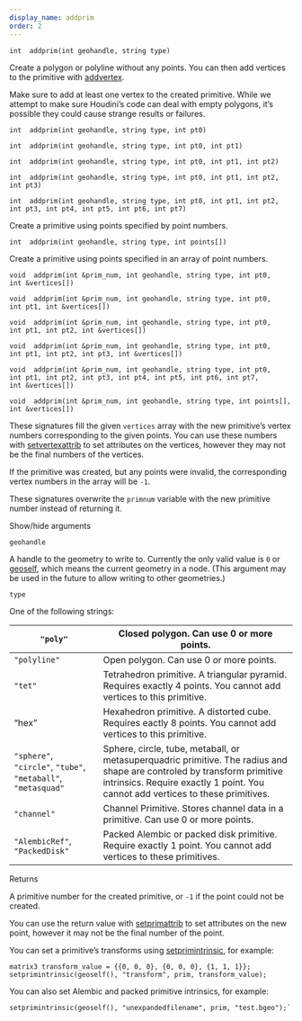 ```yaml
---
display_name: addprim
order: 2
---
```

`int  addprim(int geohandle, string type)`

Create a polygon or polyline without any points. You can then add vertices to the primitive with [addvertex](addvertex.html "Adds a vertex to a primitive in a geometry.").

Make sure to add at least one vertex to the created primitive. While we attempt to make sure Houdini’s code can deal with empty polygons, it’s possible they could cause strange results or failures.

`int  addprim(int geohandle, string type, int pt0)`

`int  addprim(int geohandle, string type, int pt0, int pt1)`

`int  addprim(int geohandle, string type, int pt0, int pt1, int pt2)`

`int  addprim(int geohandle, string type, int pt0, int pt1, int pt2, int pt3)`

`int  addprim(int geohandle, string type, int pt0, int pt1, int pt2, int pt3, int pt4, int pt5, int pt6, int pt7)`

Create a primitive using points specified by point numbers.

`int  addprim(int geohandle, string type, int points[])`

Create a primitive using points specified in an array of point numbers.

`void  addprim(int &prim_num, int geohandle, string type, int pt0, int &vertices[])`

`void  addprim(int &prim_num, int geohandle, string type, int pt0, int pt1, int &vertices[])`

`void  addprim(int &prim_num, int geohandle, string type, int pt0, int pt1, int pt2, int &vertices[])`

`void  addprim(int &prim_num, int geohandle, string type, int pt0, int pt1, int pt2, int pt3, int &vertices[])`

`void  addprim(int &prim_num, int geohandle, string type, int pt0, int pt1, int pt2, int pt3, int pt4, int pt5, int pt6, int pt7, int &vertices[])`

`void  addprim(int &prim_num, int geohandle, string type, int points[], int &vertices[])`

These signatures fill the given `vertices` array with the new primitive’s vertex numbers corresponding to the given points. You can use these numbers with [setvertexattrib](setvertexattrib.html "Sets a vertex attribute in a geometry.") to set attributes on the vertices, however they may not be the final numbers of the vertices.

If the primitive was created, but any points were invalid, the corresponding vertex numbers in the array will be `-1`.

These signatures overwrite the `primnum` variable with the new primitive number instead of returning it.

Show/hide arguments

`geohandle`

A handle to the geometry to write to. Currently the only valid value is `0` or [geoself](geoself.html "Returns a handle to the current geometry."), which means the current geometry in a node. (This argument may be used in the future to allow writing to other geometries.)

`type`

One of the following strings:

| `"poly"` | Closed polygon. Can use 0 or more points. |
| --- | --- |
| `"polyline"` | Open polygon. Can use 0 or more points. |
| `"tet"` | Tetrahedron primitive. A triangular pyramid. Requires exactly 4 points. You cannot add vertices to this primitive. |
| “hex” | Hexahedron primitive. A distorted cube. Requires eactly 8 points. You cannot add vertices to this primitive. |
| `"sphere"`, `"circle"`, `"tube"`, `"metaball"`, `"metasquad"` | Sphere, circle, tube, metaball, or metasuperquadric primitive. The radius and shape are controled by transform primitive intrinsics. Require exactly 1 point. You cannot add vertices to these primitives. |
| `"channel"` | Channel Primitive. Stores channel data in a primitive. Can use 0 or more points. |
| `"AlembicRef"`, `"PackedDisk"` | Packed Alembic or packed disk primitive. Require exactly 1 point. You cannot add vertices to these primitives. |

Returns

A primitive number for the created primitive, or `-1` if the point could not be created.

You can use the return value with [setprimattrib](setprimattrib.html "Sets a primitive attribute in a geometry.") to set attributes on the new point, however it may not be the final number of the point.

You can set a primitive’s transforms using [setprimintrinsic](setprimintrinsic.html "Sets the value of a writeable primitive intrinsic attribute."), for example:

```vex
matrix3 transform_value = {{0, 0, 0}, {0, 0, 0}, {1, 1, 1}};
setprimintrinsic(geoself(), "transform", prim, transform_value);

```

You can also set Alembic and packed primitive intrinsics, for example:

```vex
setprimintrinsic(geoself(), "unexpandedfilename", prim, "test.bgeo");`

```
